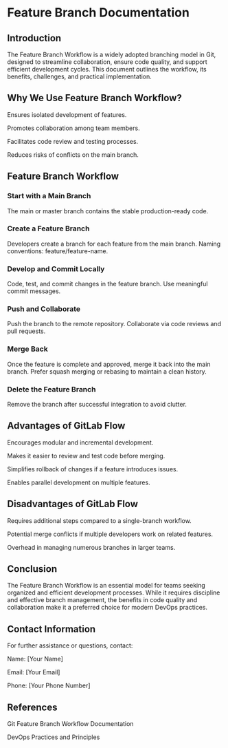 # Feature Branch Documentation

## Introduction

The Feature Branch Workflow is a widely adopted branching model in Git, designed to streamline collaboration, ensure code quality, and support efficient development cycles. This document outlines the workflow, its benefits, challenges, and practical implementation.


## Why We Use Feature Branch Workflow?

Ensures isolated development of features.

Promotes collaboration among team members.

Facilitates code review and testing processes.

Reduces risks of conflicts on the main branch.


## Feature Branch Workflow

### Start with a Main Branch

  The main or master branch contains the stable production-ready code.

### Create a Feature Branch

   Developers create a branch for each feature from the main branch.
   Naming conventions: feature/feature-name.

### Develop and Commit Locally

   Code, test, and commit changes in the feature branch.
   Use meaningful commit messages.

### Push and Collaborate

  Push the branch to the remote repository.
  Collaborate via code reviews and pull requests.

### Merge Back

  Once the feature is complete and approved, merge it back into the main branch.
  Prefer squash merging or rebasing to maintain a clean history.

### Delete the Feature Branch

  Remove the branch after successful integration to avoid clutter.


## Advantages of GitLab Flow

Encourages modular and incremental development.

Makes it easier to review and test code before merging.

Simplifies rollback of changes if a feature introduces issues.

Enables parallel development on multiple features.


## Disadvantages of GitLab Flow

Requires additional steps compared to a single-branch workflow.

Potential merge conflicts if multiple developers work on related features.

Overhead in managing numerous branches in larger teams.



 ## Conclusion
 
The Feature Branch Workflow is an essential model for teams seeking organized and efficient development processes. While it requires discipline and effective branch management, the benefits in code quality and collaboration make it a preferred choice for modern DevOps practices.

 ## Contact Information

For further assistance or questions, contact:

  Name: [Your Name]
  
  Email: [Your Email]
  
  Phone: [Your Phone Number]

 ## References

  Git Feature Branch Workflow Documentation
  
  DevOps Practices and Principles
